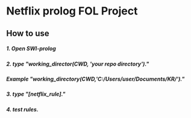 # Netflix prolog FOL Project

## How to use
##### 1. Open SWI-prolog
##### 2. type "working_director(CWD, 'your repo directory')."
##### Example "working_directory(CWD,'C:/Users/user/Documents/KR/')."
##### 3. type "[netflix_rule]."
##### 4. test rules.
